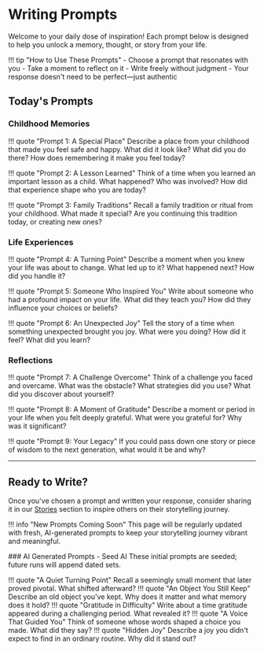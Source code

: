 # Writing Prompts

Welcome to your daily dose of inspiration! Each prompt below is designed to help you unlock a memory, thought, or story from your life.

!!! tip "How to Use These Prompts"
    - Choose a prompt that resonates with you
    - Take a moment to reflect on it
    - Write freely without judgment
    - Your response doesn't need to be perfect—just authentic

## Today's Prompts

### Childhood Memories

!!! quote "Prompt 1: A Special Place"
    Describe a place from your childhood that made you feel safe and happy. What did it look like? What did you do there? How does remembering it make you feel today?

!!! quote "Prompt 2: A Lesson Learned"
    Think of a time when you learned an important lesson as a child. What happened? Who was involved? How did that experience shape who you are today?

!!! quote "Prompt 3: Family Traditions"
    Recall a family tradition or ritual from your childhood. What made it special? Are you continuing this tradition today, or creating new ones?

### Life Experiences

!!! quote "Prompt 4: A Turning Point"
    Describe a moment when you knew your life was about to change. What led up to it? What happened next? How did you handle it?

!!! quote "Prompt 5: Someone Who Inspired You"
    Write about someone who had a profound impact on your life. What did they teach you? How did they influence your choices or beliefs?

!!! quote "Prompt 6: An Unexpected Joy"
    Tell the story of a time when something unexpected brought you joy. What were you doing? How did it feel? What did you learn?

### Reflections

!!! quote "Prompt 7: A Challenge Overcome"
    Think of a challenge you faced and overcame. What was the obstacle? What strategies did you use? What did you discover about yourself?

!!! quote "Prompt 8: A Moment of Gratitude"
    Describe a moment or period in your life when you felt deeply grateful. What were you grateful for? Why was it significant?

!!! quote "Prompt 9: Your Legacy"
    If you could pass down one story or piece of wisdom to the next generation, what would it be and why?

---

## Ready to Write?

Once you've chosen a prompt and written your response, consider sharing it in our [Stories](stories/index.md) section to inspire others on their storytelling journey.

!!! info "New Prompts Coming Soon"
    This page will be regularly updated with fresh, AI-generated prompts to keep your storytelling journey vibrant and meaningful.

<!-- AI-GENERATED-PROMPTS:START -->
<div class="ai-prompts-block" markdown="1">
### AI Generated Prompts - Seed
<span class="ai-prompts-badge">AI</span> These initial prompts are seeded; future runs will append dated sets.

!!! quote "A Quiet Turning Point"
    Recall a seemingly small moment that later proved pivotal. What shifted afterward?
!!! quote "An Object You Still Keep"
    Describe an old object you've kept. Why does it matter and what memory does it hold?
!!! quote "Gratitude in Difficulty"
    Write about a time gratitude appeared during a challenging period. What revealed it?
!!! quote "A Voice That Guided You"
    Think of someone whose words shaped a choice you made. What did they say?
!!! quote "Hidden Joy"
    Describe a joy you didn't expect to find in an ordinary routine. Why did it stand out?

</div>
<!-- AI-GENERATED-PROMPTS:END -->


